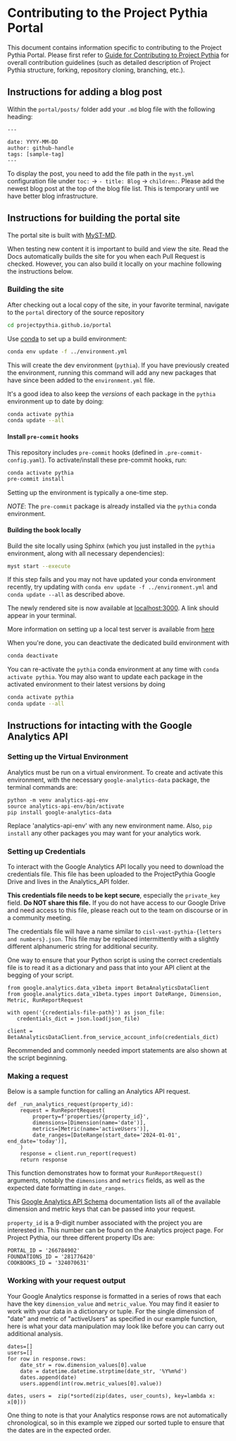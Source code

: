 # Contributing to the Project Pythia Portal

This document contains information specific to contributing to the
Project Pythia Portal. Please first refer to [Guide for Contributing to Project Pythia](https://projectpythia.org/contributing.html) for overall
contribution guidelines (such as detailed description of Project
Pythia structure, forking, repository cloning, branching, etc.).

## Instructions for adding a blog post
Within the `portal/posts/` folder add your `.md` blog file with the following heading:

```
---

date: YYYY-MM-DD
author: github-handle
tags: [sample-tag]
---
```

To display the post, you need to add the file path in the `myst.yml` configuration file under `toc:` -> `- title: Blog` -> `children:`. Please add the newest blog post at the top of the blog file list. This is temporary until we have better blog infrastructure.

## Instructions for building the portal site

The portal site is built with [MyST-MD](https://mystmd.org/).

When testing new content it is important to build and view the site. Read the Docs automatically builds the site for you when each Pull Request is checked. However, you can also build it locally on your machine following the instructions
below.

### Building the site

After checking out a local copy of the site, in your favorite terminal, navigate to the `portal` directory of the source repository

```bash
cd projectpythia.github.io/portal
```

Use [conda](https://docs.conda.io/) to set up a build environment:

```bash
conda env update -f ../environment.yml
```

This will create the dev environment (`pythia`). If you have previously created the environment, running this command will add any new packages that have since been added to the `environment.yml` file.

It's a good idea to also keep the *versions* of each package in the `pythia` environment up to date by doing:

```bash
conda activate pythia
conda update --all
```

#### Install `pre-commit` hooks

This repository includes `pre-commit` hooks (defined in
`.pre-commit-config.yaml`). To activate/install these pre-commit
hooks, run:

```bash
conda activate pythia
pre-commit install
```

Setting up the environment is typically a one-time step.

_NOTE_: The `pre-commit` package is already installed via the `pythia` conda environment.

#### Building the book locally

Build the site locally using Sphinx (which you just installed in the `pythia` environment, along with all necessary dependencies):

```bash
myst start --execute
```

If this step fails and you may not have updated your conda environment recently, try updating with `conda env update -f ../environment.yml` and `conda update --all` as described above.

The newly rendered site is now available at [localhost:3000](http://localhost:3000). A link should appear in your terminal.

More information on setting up a local test server is available from [here](https://developer.mozilla.org/en-US/docs/Learn/Common_questions/set_up_a_local_testing_server)

When you're done, you can deactivate the dedicated build environment with

```bash
conda deactivate
```

You can re-activate the `pythia` conda environment at any time with `conda activate pythia`. You may also want to update each package in the activated environment to their latest versions by doing

```bash
conda activate pythia
conda update --all
```

## Instructions for intacting with the Google Analytics API

### Setting up the Virtual Environment

Analytics must be run on a virtual environment. To create and activate this environment, with the necessary `google-analytics-data` package, the terminal commands are:

```
python -m venv analytics-api-env
source analytics-api-env/bin/activate
pip install google-analytics-data
```

Replace 'analytics-api-env' with any new environment name. Also, `pip install` any other packages you may want for your analytics work.

### Setting up Credentials

To interact with the Google Analytics API locally you need to download the credentials file. This file has been uploaded to the ProjectPythia Google Drive and lives in the Analytics_API folder.

**This credentials file needs to be kept secure**, especially the `private_key` field. **Do NOT share this file.** If you do not have access to our Google Drive and need access to this file, please reach out to the team on discourse or in a community meeting.

The credentials file will have a name similar to `cisl-vast-pythia-{letters and numbers}.json`. This file may be replaced intermittently with a slightly different alphanumeric string for additional security.

One way to ensure that your Python script is using the correct credentials file is to read it as a dictionary and pass that into your API client at the begging of your script.

```
from google.analytics.data_v1beta import BetaAnalyticsDataClient
from google.analytics.data_v1beta.types import DateRange, Dimension, Metric, RunReportRequest

with open('{credentials-file-path}') as json_file:
   credentials_dict = json.load(json_file)

client = BetaAnalyticsDataClient.from_service_account_info(credentials_dict)
```

Recommended and commonly needed import statements are also shown at the script beginning.

### Making a request

Below is a sample function for calling an Analytics API request.

```
def _run_analytics_request(property_id):
    request = RunReportRequest(
        property=f'properties/{property_id}',
        dimensions=[Dimension(name='date')],
        metrics=[Metric(name='activeUsers')],
        date_ranges=[DateRange(start_date='2024-01-01', end_date='today')],
    )
    response = client.run_report(request)
    return response
```

This function demonstrates how to format your `RunReportRequest()` arguments, notably the `dimensions` and `metrics` fields, as well as the expected date formatting in `date_ranges`.

This [Google Analytics API Schema](https://developers.google.com/analytics/devguides/reporting/data/v1/api-schema) documentation lists all of the available dimension and metric keys that can be passed into your request.

`property_id` is a 9-digit number associated with the project you are interested in. This number can be found on the Analytics project page. For Project Pythia, our three different property IDs are:
```
PORTAL_ID = '266784902'
FOUNDATIONS_ID = '281776420'
COOKBOOKS_ID = '324070631'
```

### Working with your request output

Your Google Analytics response is formatted in a series of rows that each have the key `dimension_value` and `metric_value`. You may find it easier to work with your data in a dictionary or tuple. For the single dimension of "date" and metric of "activeUsers" as specified in our example function, here is what your data manipulation may look like before you can carry out additional analysis.

```
dates=[]
users=[]
for row in response.rows:
    date_str = row.dimension_values[0].value
    date = datetime.datetime.strptime(date_str, '%Y%m%d')
    dates.append(date)
    users.append(int(row.metric_values[0].value))

dates, users =  zip(*sorted(zip(dates, user_counts), key=lambda x: x[0]))
```

One thing to note is that your Analytics response rows are not automatically chronological, so in this example we zipped our sorted tuple to ensure that the dates are in the expected order.
